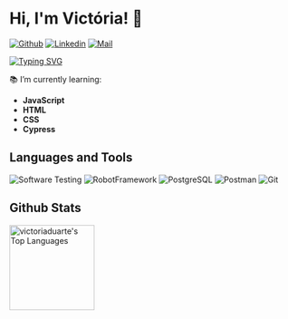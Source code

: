 # Hi, I'm Victória! :wave:

[![Github](https://img.shields.io/badge/-Github-%23181717?style=flat-square&logo=github)](https://github.com/victoriaduarte)
[![Linkedin](https://img.shields.io/badge/-LinkedIn-%231DA1F2?style=flat-square&logo=linkedin&logoColor=ffffff)](https://linkedin.com/in/victoria-regina-duarte)
[![Mail](https://img.shields.io/badge/-Mail-%23106ebe?style=flat-square&logo=microsoftoutlook&logoColor=ffffff)](mailto:victoriarduarte@hotmail.com)<br>

[![Typing SVG](https://readme-typing-svg.herokuapp.com/?size=20&color=8A29F7&lines=Welcome+to+my+profile!+🤗;I'm+Software+Quality+Analyst+💜;Passionate+about+testing+🐞;I+love+learning+new+things+💡;Thanks+for+visiting!+🤩)](https://git.io/typing-svg)

:books: I’m currently learning:
- **JavaScript**
- **HTML**
- **CSS**
- **Cypress**


## Languages and Tools
![Software Testing](https://img.shields.io/badge/-Software_Testing-%23636667?style=for-the-badge)
![RobotFramework](https://img.shields.io/badge/-Robot_Framework-%2300c0b6?style=for-the-badge&logo=robotframework&logoColor=ffffff)
![PostgreSQL](https://img.shields.io/badge/-PostgreSQL-%23316192?style=for-the-badge&logo=postgresql&logoColor=ffffff)
![Postman](https://img.shields.io/badge/-Postman-%23fd6c35?style=for-the-badge&logo=postman&logoColor=ffffff)
![Git](https://img.shields.io/badge/-Git-%23F05032?style=for-the-badge&logo=git&logoColor=%23ffffff)

## Github Stats
<a href="https://github.com/anuraghazra/github-readme-stats"><img alt="victoriaduarte's Top Languages" src="https://denvercoder1-github-readme-stats.vercel.app/api/top-langs/?username=victoriaduarte&langs_count=8&layout=compact&theme=dracula&hide_border=true&bg_color=1F222E&title_color=F85D7F&icon_color=F8D866&card_width=400px&border_radius=2px" height="150px"/></a>

<!-- 
<br>
<a href="https://github.com/ashutosh00710/github-readme-activity-graph"><img alt="victoriaduarte's Activity Graph" src="https://activity-graph.herokuapp.com/graph?username=victoriaduarte&bg_color=1F222E&color=F8D866&line=F85D7F&point=FFFFFF&hide_border=true" width="925px" /></a> -->
